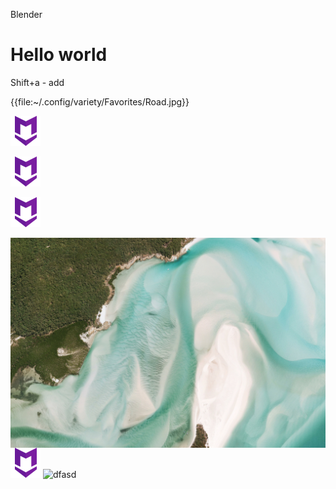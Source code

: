 Blender

# Hello world

Shift+a - add

{{file:~/.config/variety/Favorites/Road.jpg}}

![alt text](./test.png "Logo Title Text 1")

![Some Text](./test.png)

![Some Text](./test.png)

<img src="sea.jpg"
     alt="Markdown Monster icon"
     style="float: left; margin-right: 10px;" />
 
 
![alt text](https://github.com/adam-p/markdown-here/raw/master/src/common/images/icon48.png "Logo Title Text 1")
![dfasd](https://upload.wikimedia.org/wikipedia/commons/5/56/Tiger.50.jpg)
